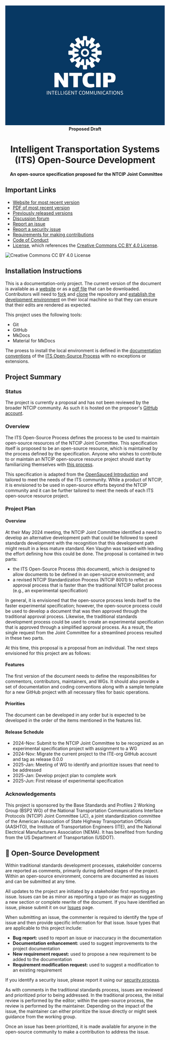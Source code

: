 <!-- markdownlint-disable MD033 -->
<div style="text-align: center;">
  <img alt="NTCIP" src="images/NTCIP.jpg">
  <strong>Proposed Draft</strong>
  <h1>Intelligent Transportation Systems (ITS) Open-Source Development</h1>
  <strong>An open-source specification proposed for the NTCIP Joint Committee</strong>
</div>
<!-- markdownlint-enable MD033 -->

## Important Links

- [Website for most recent version](https://k-vaughn.github.io/ITS-open-source/)
- [PDF of most recent version](https://k-vaughn.github.io/ITS-open-source/)
- [Previously released versions](https://www.github.com/k-vaughn/ITS-open-source/releases)
- [Discussion forum](https://k-vaughn.github.io/ITS-open-source/discussions)
- [Report an issue](https://k-vaughn.github.io/ITS-open-source/issues)
- [Report a security issue](SECURITY.md)
- [Requirements for making contributions](CONTRIBUTING.md)
- [Code of Conduct](CODE_OF_CONDUCT.md)
- [License](LICENSE.md), which references the [Creative Commons CC BY 4.0 License](https://creativecommons.org/licenses/by/4.0/).

![Creative Commons CC BY 4.0 License](https://i.creativecommons.org/l/by/4.0/88x31.png)

## Installation Instructions

This is a documentation-only project. The current version of the document is
available as a [website](https://k-vaughn.github.io/ITS-open-source/) or as a
[pdf file](https://k-vaughn.github.io/ITS-open-source/pdf) that can be
downloaded. Contributors will need to
[fork](https://k-vaughn.github.io/ITS-open-source/contributor-responsibilities/#fork-the-repository)
and [clone](https://k-vaughn.github.io/ITS-open-source/contributor-responsibilities/#clone-the-repository)
the repository and
[establish the development environment](https://k-vaughn.github.io/ITS-open-source/contributor-responsibilities/#install-software)
on their local machine so that they can ensure that their edits are rendered as
expected.

This project uses the following tools:

- Git
- GitHub
- MkDocs
- Material for MkDocs

The proess to install the local environment is defined in the
[documentation conventions](https://k-vaughn.github.io/ITS-open-source/)
of the [ITS Open-Source Process](https://k-vaughn.github.io/ITS-open-source/)
with no exceptions or extensions.

## Project Summary

### Status

The project is currently a proposal and has not been reviewed by the broader
NTCIP community. As such it is hosted on the proposer's
[GitHub account](https://github.com/k-vaughn/ITS-open-source).

### Overview

The ITS Open-Source Process defines the process to be used to maintain
open-source resources of the NTCIP Joint Committee. This specification itself
is proposed to be an open-source resource, which is maintained by the process
defined by the specification. Anyone who wishes to contribute to or maintain an
NTCIP open-source resource project should start by familiarizing themselves with
[this process](https://k-vaughn.github.io/ITS-open-source/).

This specification is adapted from the
[OpenSauced Introduction](https://github.com/open-sauced/intro) and tailored to
meet the needs of the ITS community. While a product of NTCIP, it is envisioned
to be used in open-source efforts beyond the NTCIP community and it can be
further tailored to meet the needs of each ITS open-source resource project.

### Project Plan

#### Overview

At their May 2024 meeting, the NTCIP Joint Committee identified a need to
develop an alternative development path that could be followed to speed
standards development with the recognition that this development path might
result in a less mature standard. Ken Vaughn was tasked with leading the effort
defining how this could be done. The proposal is contained in two parts:

- the ITS Open-Source Process (this document), which is designed to allow
  documents to be defined in an open-source environment; and
- a revised NTCIP Standardization Process (NTCIP 8001) to reflect an approval
  process that is faster than the traditional NTCIP ballot process (e.g., an
  experimental specification)

In general, it is envisioned that the open-source process lends itself to the
faster experimental specification; however, the open-source process could be
used to develop a document that was then approved through the traditional
approval process. Likewise, the traditional standards development process could
be used to create an experimental specification that is approved through a
simplified approval process. As a result, the single request from the Joint
Committee for a streamlined process resulted in these two parts.

At this time, this proposal is a proposal from an individual. The next steps
envisioned for this project are as follows:

#### Features

The first version of the document needs to define the responsibilities for
commentors, contributors, maintainers, and WGs. It should also provide a set of
documentation and coding conventions along with a sample template for a new
GitHub project with all necessary files for basic operations.

#### Priorities

The document can be developed in any order but is expected to be developed in
the order of the items mentioned in the features list.

#### Release Schedule

- 2024-Nov: Submit to the NTCIP Joint Committee to be recognized as an
  experimental specification project with assignment to a WG
- 2024-Nov: Migrate the current project to the ITE-org GitHub account and tag as
  release 0.0.0
- 2025-Jan: Meeting of WG to identify and prioritize issues that need to be addressed
- 2025-Jan: Develop project plan to complete work
- 2025-Jun: First release of experimental specification

### Acknowledgements

This project is sponsored by the Base Standards and Profiles 2 Working Group
(BSP2 WG) of the National Transportation Communications Interface Protocols
(NTCIP) Joint Committee (JC), a joint standardization committee of the American
Association of State Highway Transportation Officials (AASHTO), the Institute of
Transportation Engineers (ITE), and the National Electrical Manufacturers
Association (NEMA). It has benefited from funding from the US Department of
Transportation (USDOT).

## 🤝 Open-Source Development

Within traditional standards development processes, stakeholder concerns are
reported as comments, primarily during defined stages of the project. Within an
open-source environment, concerns are documented as issues and can be submitted
at any time.

All updates to the project are initiated by a stakeholder first reporting an
issue. Issues can be as minor as reporting a typo or as major as suggesting a
new section or complete rewrite of the document. If you have identified an
issue, please submit it on our
[Issues](https://k-vaughn.github.io/ITS-open-source/issues) page.

When submitting an issue, the commenter is required to identify the type of
issue and then provide specific information for that issue. Issue types that are
applicable to this project include:

- **Bug report:** used to report an issue or inaccuracy in the documentation
- **Documentation enhancement:** used to suggest improvements to the project documentation
- **New requirement request:** used to propose a new requirement to be added to
  the documentation
- **Requirement modification request:** used to suggest a modification to an
  existing requirement

If you identify a security issue, please report it using our [security process](SECURITY.md).

As with comments in the traditional standards process, issues are reviewed and
prioritized prior to being addressed. In the traditional process, the initial
review is performed by the editor; within the open-source process, the review is
performed by the maintainer. Depending on the impact of the issue, the
maintainer can either prioritize the issue directly or might seek guidance from
the working group.

Once an issue has been prioritized, it is made available for anyone in the
open-source community to make a contribution to address the issue.
